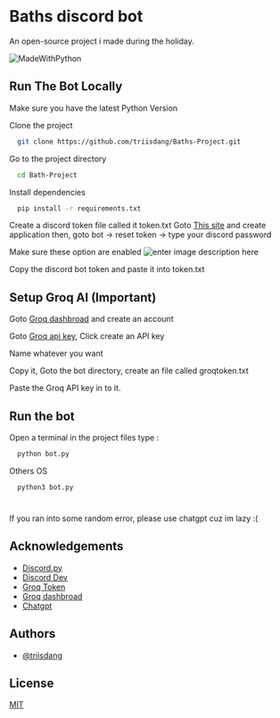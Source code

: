 
# Baths discord bot

An open-source project i made during the holiday.

![MadeWithPython](http://ForTheBadge.com/images/badges/made-with-python.svg
)

## Run The Bot Locally


Make sure you have the latest Python Version

Clone the project

```bash
  git clone https://github.com/triisdang/Baths-Project.git
```

Go to the project directory

```bash
  cd Bath-Project
```

Install dependencies

```bash
  pip install -r requirements.txt
```

Create a discord token file called it token.txt
Goto [This site](https://discord.com/developers/applications) and create application then, goto bot -> reset token -> type your discord password

Make sure these option are enabled 
![enter image description here](https://i.imgur.com/U9cqHEk.png)

 Copy the discord bot token and paste it into token.txt

## Setup Groq AI (Important)
 Goto [Groq dashbroad](https://console.groq.com/login) and create an account

 Goto [Groq api key](https://console.groq.com/keys), Click create an API key
 
 Name whatever you want
 
 Copy it, Goto the bot directory, create an file called groqtoken.txt
 
 Paste the Groq API key in to it.

## Run the bot
Open a terminal in the project files type :
```bash
  python bot.py
```
Others OS
```bash
  python3 bot.py
```

#
If you ran into some random error, please use chatgpt cuz im lazy :(
## Acknowledgements
 - [Discord.py](https://discordpy.readthedocs.io/en/stable/)
 - [Discord Dev](https://discord.com/developers/applications)
 - [Groq Token](https://console.groq.com/keys)
 - [Groq dashbroad](https://console.groq.com/login)    
 - [Chatgpt]("https://chatgpt.com")
 
## Authors

- [@triisdang](https://www.github.com/triisdang)


## License

[MIT]("https://raw.githubusercontent.com/triisdang/Baths-Project/refs/heads/main/LICENSE")

